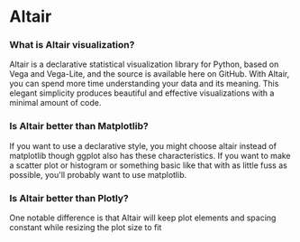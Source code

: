 # Altair
### What is Altair visualization?
Altair is a declarative statistical visualization library for Python, based on Vega and Vega-Lite, and the source is available here on GitHub. With Altair, you can spend more time understanding your data and its meaning. This elegant simplicity produces beautiful and effective visualizations with a minimal amount of code.
### Is Altair better than Matplotlib?
If you want to use a declarative style, you might choose altair instead of matplotlib though ggplot also has these characteristics. If you want to make a scatter plot or histogram or something basic like that with as little fuss as possible, you'll probably want to use matplotlib.
### Is Altair better than Plotly?
One notable difference is that Altair will keep plot elements and spacing constant while resizing the plot size to fit 

